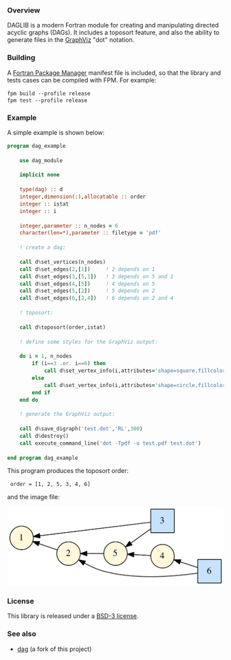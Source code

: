 ### Overview

DAGLIB is a modern Fortran module for creating and manipulating directed acyclic graphs (DAGs). It includes a toposort feature, and also the ability to generate files in the [GraphViz](https://www.graphviz.org) "dot" notation.

### Building

A [Fortran Package Manager](https://github.com/fortran-lang/fpm) manifest file is included, so that the library and tests cases can be compiled with FPM. For example:

```
fpm build --profile release
fpm test --profile release
```

### Example

A simple example is shown below:

```fortran
program dag_example

    use dag_module

    implicit none

    type(dag) :: d
    integer,dimension(:),allocatable :: order
    integer :: istat
    integer :: i

    integer,parameter :: n_nodes = 6
    character(len=*),parameter :: filetype = 'pdf'

    ! create a dag:

    call d%set_vertices(n_nodes)
    call d%set_edges(2,[1])     ! 2 depends on 1
    call d%set_edges(3,[5,1])   ! 3 depends on 5 and 1
    call d%set_edges(4,[5])     ! 4 depends on 5
    call d%set_edges(5,[2])     ! 5 depends on 2
    call d%set_edges(6,[2,4])   ! 6 depends on 2 and 4

    ! toposort:

    call d%toposort(order,istat)

    ! define some styles for the GraphViz output:

    do i = 1, n_nodes
        if (i==3 .or. i==6) then
            call d%set_vertex_info(i,attributes='shape=square,fillcolor="SlateGray1",style=filled')
        else
            call d%set_vertex_info(i,attributes='shape=circle,fillcolor="cornsilk",style=filled')
        end if
    end do

    ! generate the GraphViz output:

    call d%save_digraph('test.dot','RL',300)
    call d%destroy()
    call execute_command_line('dot -Tpdf -o test.pdf test.dot')

end program dag_example
```

This program produces the toposort order:

```
 order = [1, 2, 5, 3, 4, 6]
```

and the image file:

![dag_example](/media/dag_example.png)

### License

This library is released under a [BSD-3 license](https://github.com/jacobwilliams/daglib/blob/master/LICENSE).

### See also

  * [dag](https://github.com/sourceryinstitute/dag) (a fork of this project)
